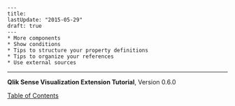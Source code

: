 # 

	---
	title:
	lastUpdate: "2015-05-29"
	draft: true
	---
	* More components
	* Show conditions
	* Tips to structure your property definitions
	* Tips to organize your references
	* Use external sources

---
**Qlik Sense Visualization Extension Tutorial**, Version 0.6.0<br/>


[Table of Contents](https://github.com/stefanwalther/qliksense-extension-tutorial/blob/master/tutorial/readme.md)